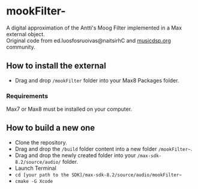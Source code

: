 # mookFilter-
A digital approximation of the Antti's Moog Filter implemented in a Max external object.  
Original code from ed.luosfosruoivas@naitsirhC and [musicdsp.org](http://musicdsp.org) community.

## How to install the external
- Drag and drop `/mookFilter` folder into your Max8 Packages folder.

### Requirements
Max7 or Max8 must be installed on your computer.

## How to build a new one
- Clone the repository.
- Drag and drop the `/build` folder content into a new folder `/mookFilter~`.  
- Drag and drop the newly created folder into your `/max-sdk-8.2/source/audio/` folder.
- Launch Terminal
- `cd [your path to the SDK]/max-sdk-8.2/source/audio/mookFilter~`
- `cmake -G Xcode`
